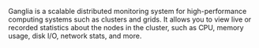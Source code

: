 Ganglia is a scalable distributed monitoring system for high-performance computing systems such as clusters and grids. It allows you to view live or recorded statistics about the nodes in the cluster, such as CPU, memory usage, disk I/O, network stats, and more.